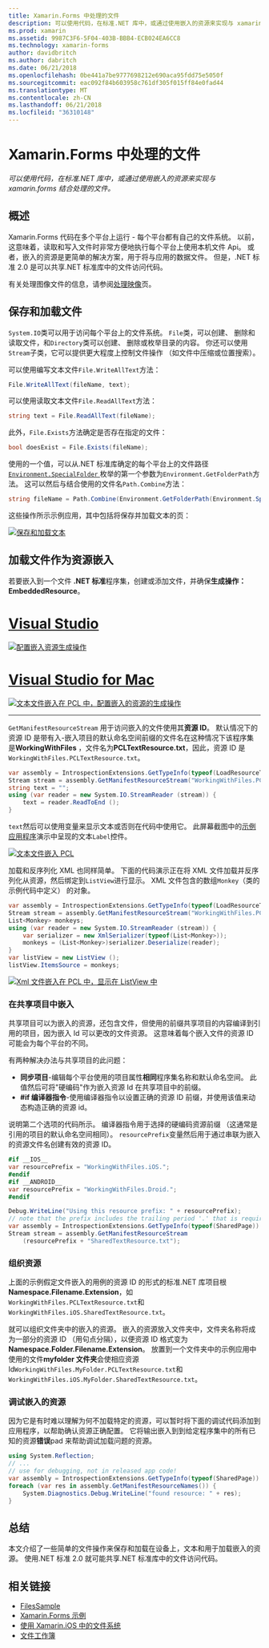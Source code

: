 ```yaml
---
title: Xamarin.Forms 中处理的文件
description: 可以使用代码，在标准.NET 库中，或通过使用嵌入的资源来实现与 xamarin.forms 结合处理的文件。
ms.prod: xamarin
ms.assetid: 9987C3F6-5F04-403B-BBB4-ECB024EA6CC8
ms.technology: xamarin-forms
author: davidbritch
ms.author: dabritch
ms.date: 06/21/2018
ms.openlocfilehash: 0be441a7be9777698212e690aca95fdd75e5050f
ms.sourcegitcommit: eac092f84b603958c761df305f015ff84e0fad44
ms.translationtype: MT
ms.contentlocale: zh-CN
ms.lasthandoff: 06/21/2018
ms.locfileid: "36310148"
---
```

# <a name="file-handling-in-xamarinforms"></a>Xamarin.Forms 中处理的文件

_可以使用代码，在标准.NET 库中，或通过使用嵌入的资源来实现与 xamarin.forms 结合处理的文件。_

## <a name="overview"></a>概述

Xamarin.Forms 代码在多个平台上运行 - 每个平台都有自己的文件系统。 以前，这意味着，读取和写入文件时非常方便地执行每个平台上使用本机文件 Api。 或者，嵌入的资源是更简单的解决方案，用于将与应用的数据文件。 但是，.NET 标准 2.0 是可以共享.NET 标准库中的文件访问代码。

有关处理图像文件的信息，请参阅[处理映像](~/xamarin-forms/user-interface/images.md)页。

<a name="Loading_and_Saving_Files" />

## <a name="saving-and-loading-files"></a>保存和加载文件

`System.IO`类可以用于访问每个平台上的文件系统。 `File`类，可以创建、 删除和读取文件，和`Directory`类可以创建、 删除或枚举目录的内容。 你还可以使用`Stream`子类，它可以提供更大程度上控制文件操作 （如文件中压缩或位置搜索）。

可以使用编写文本文件`File.WriteAllText`方法：

```csharp
File.WriteAllText(fileName, text);
```

可以使用读取文本文件`File.ReadAllText`方法：

```csharp
string text = File.ReadAllText(fileName);
```

此外，`File.Exists`方法确定是否存在指定的文件：

```csharp
bool doesExist = File.Exists(fileName);
```

使用的一个值，可以从.NET 标准库确定的每个平台上的文件路径[ `Environment.SpecialFolder` ](xref:System.Environment.SpecialFolder)枚举的第一个参数为`Environment.GetFolderPath`方法。 这可以然后与结合使用的文件名`Path.Combine`方法：

```csharp
string fileName = Path.Combine(Environment.GetFolderPath(Environment.SpecialFolder.LocalApplicationData), "temp.txt");
```

这些操作所示示例应用，其中包括将保存并加载文本的页：

[![保存和加载文本](files-images/saveandload-sml.png "保存和加载在应用程序中的文件")](files-images/saveandload.png#lightbox "保存和加载在应用程序中的文件")

<a name="Loading_Files_Embedded_as_Resources" />

## <a name="loading-files-embedded-as-resources"></a>加载文件作为资源嵌入

若要嵌入到一个文件 **.NET 标准**程序集，创建或添加文件，并确保**生成操作： EmbeddedResource**。

# <a name="visual-studiotabvswin"></a>[Visual Studio](#tab/vswin)

[![配置嵌入资源生成操作](files-images/vs-embeddedresource-sml.png "设置 EmbeddedResource BuildAction")](files-images/vs-embeddedresource.png#lightbox "设置 EmbeddedResource BuildAction")

# <a name="visual-studio-for-mactabvsmac"></a>[Visual Studio for Mac](#tab/vsmac)

[![文本文件嵌入在 PCL 中，配置嵌入的资源的生成操作](files-images/xs-embeddedresource-sml.png "设置 EmbeddedResource BuildAction")](files-images/xs-embeddedresource.png#lightbox "设置 EmbeddedResource BuildAction")

-----

`GetManifestResourceStream` 用于访问嵌入的文件使用其**资源 ID**。 默认情况下的资源 ID 是带有入-嵌入项目的默认命名空间前缀的文件名在这种情况下该程序集是**WorkingWithFiles** ，文件名为**PCLTextResource.txt**，因此，资源 ID 是`WorkingWithFiles.PCLTextResource.txt`。

```csharp
var assembly = IntrospectionExtensions.GetTypeInfo(typeof(LoadResourceText)).Assembly;
Stream stream = assembly.GetManifestResourceStream("WorkingWithFiles.PCLTextResource.txt");
string text = "";
using (var reader = new System.IO.StreamReader (stream)) {
    text = reader.ReadToEnd ();
}
```

`text`然后可以使用变量来显示文本或否则在代码中使用它。 此屏幕截图中的[示例应用程序](https://developer.xamarin.com/samples/xamarin-forms/WorkingWithFiles/)演示中呈现的文本`Label`控件。

 [![文本文件嵌入 PCL](files-images/pcltext-sml.png "嵌入文本文件中应用程序中显示的 PCL")](files-images/pcltext.png#lightbox "嵌入文本文件中应用程序中显示的 PCL")

加载和反序列化 XML 也同样简单。 下面的代码演示正在将 XML 文件加载并反序列化从资源，然后绑定到`ListView`进行显示。 XML 文件包含的数组`Monkey`（类的示例代码中定义） 的对象。

```csharp
var assembly = IntrospectionExtensions.GetTypeInfo(typeof(LoadResourceText)).Assembly;
Stream stream = assembly.GetManifestResourceStream("WorkingWithFiles.PCLXmlResource.xml");
List<Monkey> monkeys;
using (var reader = new System.IO.StreamReader (stream)) {
    var serializer = new XmlSerializer(typeof(List<Monkey>));
    monkeys = (List<Monkey>)serializer.Deserialize(reader);
}
var listView = new ListView ();
listView.ItemsSource = monkeys;
```

 [![Xml 文件嵌入在 PCL 中，显示在 ListView 中](files-images/pclxml-sml.png "PCL 显示在 ListView 中嵌入的 XML 文件")](files-images/pclxml.png#lightbox "PCL 显示在 ListView 中嵌入的 XML 文件")

<a name="Embedding_in_Shared_Projects" />

### <a name="embedding-in-shared-projects"></a>在共享项目中嵌入

共享项目可以为嵌入的资源，还包含文件，但使用的前缀共享项目的内容编译到引用的项目，因为嵌入 Id 可以更改的文件资源。 这意味着每个嵌入文件的资源 ID 可能会为每个平台的不同。

有两种解决办法与共享项目的此问题：

-  **同步项目**-编辑每个平台使用的项目属性**相同**程序集名称和默认命名空间。 此值然后可将"硬编码"作为嵌入资源 Id 在共享项目中的前缀。
-  **#if 编译器指令**-使用编译器指令以设置正确的资源 ID 前缀，并使用该值来动态构造正确的资源 id。


说明第二个选项的代码所示。 编译器指令用于选择的硬编码资源前缀 （这通常是引用的项目的默认命名空间相同）。 `resourcePrefix`变量然后用于通过串联为嵌入的资源文件名创建有效的资源 ID。

```csharp
#if __IOS__
var resourcePrefix = "WorkingWithFiles.iOS.";
#endif
#if __ANDROID__
var resourcePrefix = "WorkingWithFiles.Droid.";
#endif

Debug.WriteLine("Using this resource prefix: " + resourcePrefix);
// note that the prefix includes the trailing period '.' that is required
var assembly = IntrospectionExtensions.GetTypeInfo(typeof(SharedPage)).Assembly;
Stream stream = assembly.GetManifestResourceStream
    (resourcePrefix + "SharedTextResource.txt");
```

<a name="Organizing_Resources" />

### <a name="organizing-resources"></a>组织资源

上面的示例假定文件嵌入的用例的资源 ID 的形式的标准.NET 库项目根**Namespace.Filename.Extension**，如`WorkingWithFiles.PCLTextResource.txt`和`WorkingWithFiles.iOS.SharedTextResource.txt`。

就可以组织文件夹中的嵌入的资源。 嵌入的资源放入文件夹中，文件夹名称将成为一部分的资源 ID （用句点分隔），以便资源 ID 格式变为**Namespace.Folder.Filename.Extension**。 放置到一个文件夹中的示例应用中使用的文件**myfolder 文件夹**会使相应资源 Id`WorkingWithFiles.MyFolder.PCLTextResource.txt`和`WorkingWithFiles.iOS.MyFolder.SharedTextResource.txt`。

<a name="Debugging_Embedded_Resources" />

### <a name="debugging-embedded-resources"></a>调试嵌入的资源

因为它是有时难以理解为何不加载特定的资源，可以暂时将下面的调试代码添加到应用程序，以帮助确认资源正确配置。 它将输出嵌入到到给定程序集中的所有已知的资源**错误**pad 来帮助调试加载问题的资源。

```csharp
using System.Reflection;
// ...
// use for debugging, not in released app code!
var assembly = IntrospectionExtensions.GetTypeInfo(typeof(SharedPage)).Assembly;
foreach (var res in assembly.GetManifestResourceNames()) {
    System.Diagnostics.Debug.WriteLine("found resource: " + res);
}
```

## <a name="summary"></a>总结

本文介绍了一些简单的文件操作来保存和加载在设备上，文本和用于加载嵌入的资源。 使用.NET 标准 2.0 就可能共享.NET 标准库中的文件访问代码。

## <a name="related-links"></a>相关链接

- [FilesSample](https://developer.xamarin.com/samples/xamarin-forms/WorkingWithFiles/)
- [Xamarin.Forms 示例](https://github.com/xamarin/xamarin-forms-samples)
- [使用 Xamarin.iOS 中的文件系统](~/ios/app-fundamentals/file-system.md)
- [文件工作簿](https://developer.xamarin.com/workbooks/xamarin-forms/application-fundamentals/files/files.workbook)
